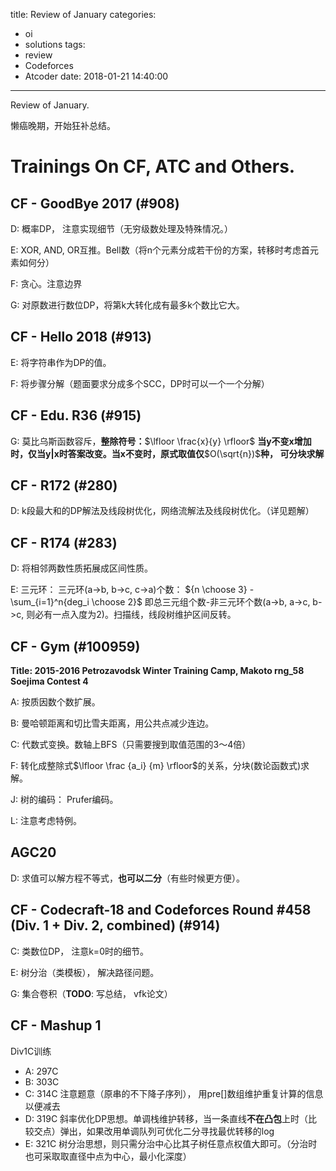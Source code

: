 title: Review of January
categories:
  - oi
  - solutions
tags:
  - review
  - Codeforces
  - Atcoder
date: 2018-01-21 14:40:00
---

Review of January.

懒癌晚期，开始狂补总结。

<!-- more -->

# Trainings On CF, ATC and Others.

## CF - GoodBye 2017 (#908)

D: 概率DP， 注意实现细节（无穷级数处理及特殊情况。）

E: XOR, AND, OR互推。Bell数（将n个元素分成若干份的方案，转移时考虑首元素如何分）

F: 贪心。注意边界

G: 对原数进行数位DP，将第k大转化成有最多k个数比它大。

## CF - Hello 2018 (#913)

E: 将字符串作为DP的值。

F: 将步骤分解（题面要求分成多个SCC，DP时可以一个一个分解）

## CF - Edu. R36 (#915)

G: 莫比乌斯函数容斥，**整除符号：**$\lfloor \frac{x}{y} \rfloor$ **当y不变x增加时，仅当y|x时答案改变。当x不变时，原式取值仅**$O(\sqrt{n})$**种， 可分块求解**

## CF - R172 (#280)

D: k段最大和的DP解法及线段树优化，网络流解法及线段树优化。（详见题解）

## CF - R174 (#283)

D: 将相邻两数性质拓展成区间性质。

E: 三元环： 三元环(a->b, b->c, c->a)个数：
	${n \choose 3} - \sum_{i=1}^n{deg_i \choose 2}$
	即总三元组个数-非三元环个数(a->b, a->c, b->c, 则必有一点入度为2)。扫描线，线段树维护区间反转。

## CF - Gym (#100959)
**Title: 2015-2016 Petrozavodsk Winter Training Camp, Makoto rng_58 Soejima Contest 4**

A: 按质因数个数扩展。

B: 曼哈顿距离和切比雪夫距离，用公共点减少连边。

C: 代数式变换。数轴上BFS（只需要搜到取值范围的3～4倍）

F: 转化成整除式$\lfloor \frac {a_i} {m} \rfloor$的关系，分块(数论函数式)求解。

J: 树的编码： Prufer编码。

L: 注意考虑特例。

## AGC20

D: 求值可以解方程不等式，**也可以二分**（有些时候更方便）。

## CF - Codecraft-18 and Codeforces Round #458 (Div. 1 + Div. 2, combined) (#914)

C: 类数位DP， 注意k=0时的细节。

E: 树分治（类模板）， 解决路径问题。

G: 集合卷积（**TODO**: 写总结， vfk论文）

## CF - Mashup 1

Div1C训练

+ A: 297C
+ B: 303C
+ C: 314C
	注意题意（原串的不下降子序列）， 用pre[]数组维护重复计算的信息以便减去
+ D: 319C
	斜率优化DP思想。单调栈维护转移，当一条直线**不在凸包**上时（比较交点）弹出，如果改用单调队列可优化二分寻找最优转移的log
+ E: 321C
	树分治思想，则只需分治中心比其子树任意点权值大即可。（分治时也可采取取直径中点为中心，最小化深度）